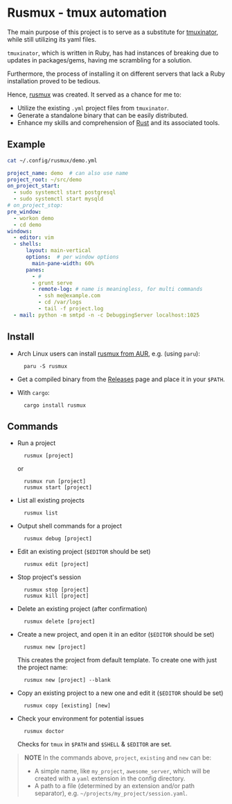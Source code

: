 # Rusmux - tmux automation

The main purpose of this project is to serve as a substitute for [tmuxinator](https://github.com/tmuxinator/tmuxinator), while still utilizing its yaml files. 

`tmuxinator`, which is written in Ruby, has had instances of breaking due to updates in packages/gems, 
having me scrambling for  a solution. 

Furthermore, the process of installing it on different servers that lack a Ruby installation proved to be tedious.

Hence, [rusmux](https://github.com/MeirKriheli/rusmux) was created. It served as a chance for me to:

* Utilize the existing `.yml` project files from `tmuxinator`.
* Generate a standalone binary that can be easily distributed.
* Enhance my skills and comprehension of [Rust](https://www.rust-lang.org/) and its associated tools.

## Example

```sh
cat ~/.config/rusmux/demo.yml
```

```yaml
project_name: demo  # can also use name
project_root: ~/src/demo
on_project_start:
  - sudo systemctl start postgresql
  - sudo systemctl start mysqld
# on_project_stop: 
pre_window:
  - workon demo
  - cd demo
windows:
  - editor: vim
  - shells:
      layout: main-vertical
      options:  # per window options
        main-pane-width: 60%
      panes:
        - #
        - grunt serve
        - remote-log: # name is meaningless, for multi commands
          - ssh me@example.com
          - cd /var/logs
          - tail -f project.log 
  - mail: python -m smtpd -n -c DebuggingServer localhost:1025

```

## Install

* Arch Linux users can install [rusmux from AUR](https://aur.archlinux.org/packages/rusmux),
  e.g. (using `paru`):

        paru -S rusmux

* Get a compiled binary from the
  [Releases](https://github.com/MeirKriheli/rusmux/releases) page and place it
  in your `$PATH`.

* With `cargo`:

        cargo install rusmux


## Commands

* Run a project

        rusmux [project]

  or 

        rusmux run [project]
        rusmux start [project]

* List all existing projects

        rusmux list
  
* Output shell commands for a project 

        rusmux debug [project]

* Edit an existing project (`$EDITOR` should be set)

        rusmux edit [project]

* Stop project's session

        rusmux stop [project]
        rusmux kill [project]

* Delete an existing project (after confirmation)

        rusmux delete [project]

* Create a new project, and open it in an editor (`$EDITOR` should be set)

        rusmux new [project]

  This creates the project from default template. To create one with just the
  project name:

        rusmux new [project] --blank

* Copy an existing project to a new one and edit it (`$EDITOR` should be set)

        rusmux copy [existing] [new]

* Check your environment for potential issues

        rusmux doctor

  Checks for `tmux` in `$PATH` and `$SHELL` & `$EDITOR` are set.


> **NOTE** In the commands above, `project`, `existing` and `new` can be:
>
> * A simple name, like `my_project`, `awesome_server`, which will be created with a `yaml` extension in the config directory.
> * A path to a file (determined by an extension and/or path separator), e.g. `~/projects/my_project/session.yaml`.
